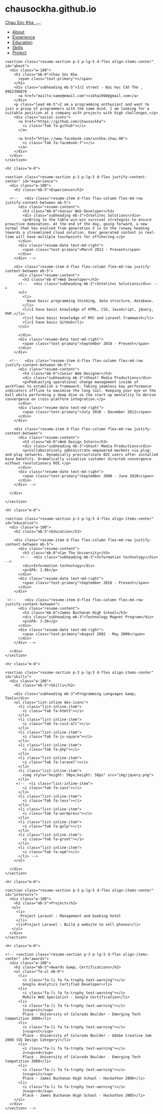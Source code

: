# chausockha.github.io

<!DOCTYPE html>
<html lang="en">

<head>

  <meta charset="utf-8">
  <meta name="viewport" content="width=device-width, initial-scale=1, shrink-to-fit=no">
  <meta name="description" content="">
  <meta name="author" content="">

  <title>Chau Sóc Kha</title>

  <!-- Bootstrap core CSS -->
  <link href="vendor/bootstrap/css/bootstrap.min.css" rel="stylesheet">

  <!-- Custom fonts for this template -->
  <link href="https://fonts.googleapis.com/css?family=Saira+Extra+Condensed:500,700" rel="stylesheet">
  <link href="https://fonts.googleapis.com/css?family=Muli:400,400i,800,800i" rel="stylesheet">
  <link href="vendor/fontawesome-free/css/all.min.css" rel="stylesheet">

  <!-- Custom styles for this template -->
  <link href="css/resume.min.css" rel="stylesheet">

</head>

<body id="page-top">

  <nav class="navbar navbar-expand-lg navbar-dark bg-primary fixed-top" id="sideNav">
    <a class="navbar-brand js-scroll-trigger" href="#page-top">
      <span class="d-block d-lg-none">Chau Sóc Kha</span>
      <span class="d-none d-lg-block">
        <img class="img-fluid img-profile rounded-circle mx-auto mb-2" src="img/kha.jpg" alt="">
      </span>
    </a>
    <button class="navbar-toggler" type="button" data-toggle="collapse" data-target="#navbarSupportedContent" aria-controls="navbarSupportedContent" aria-expanded="false" aria-label="Toggle navigation">
      <span class="navbar-toggler-icon"></span>
    </button>
    <div class="collapse navbar-collapse" id="navbarSupportedContent">
      <ul class="navbar-nav">
        <li class="nav-item">
          <a class="nav-link js-scroll-trigger" href="#about">About</a>
        </li>
        <li class="nav-item">
          <a class="nav-link js-scroll-trigger" href="#experience">Experience</a>
        </li>
        <li class="nav-item">
          <a class="nav-link js-scroll-trigger" href="#education">Education</a>
        </li>
        <li class="nav-item">
          <a class="nav-link js-scroll-trigger" href="#skills">Skills</a>
        </li>
        <li class="nav-item">
          <a class="nav-link js-scroll-trigger" href="#interests">Project</a>
        </li>
        <!-- <li class="nav-item">
          <a class="nav-link js-scroll-trigger" href="#awards">Awards</a>
        </li> -->
      </ul>
    </div>
  </nav>

  <div class="container-fluid p-0">

    <section class="resume-section p-3 p-lg-5 d-flex align-items-center" id="about">
      <div class="w-100">
        <h1 class="mb-0">Chau Sóc Kha
          <span class="text-primary"></span>
        </h1>
        <div class="subheading mb-5">3/2 street · Đại học Cần Thơ , 0962396876 ·
          <a href="mailto:name@email.com">cskha1998@gmail.com</a>
        </div>
        <p class="lead mb-5">I am a programming enthusiast and want to join a group of programmers with the same mind. I am looking for a suitable position at a company with projects with high challenges.</p>
        <div class="social-icons">
          <a href="https://github.com/chausockha">
            <i class="fab fa-github"></i>
          </a>
          
          <a href="https://www.facebook.com/sockha.chau.98">
            <i class="fab fa-facebook-f"></i>
          </a>
        </div>
      </div>
    </section>

    <hr class="m-0">

    <section class="resume-section p-3 p-lg-5 d-flex justify-content-center" id="experience">
      <div class="w-100">
        <h2 class="mb-5">Experience</h2>

      <!--   <div class="resume-item d-flex flex-column flex-md-row justify-content-between mb-5">
          <div class="resume-content">
            <h3 class="mb-0">Senior Web Developer</h3>
            <div class="subheading mb-3">Intelitec Solutions</div>
            <p>Bring to the table win-win survival strategies to ensure proactive domination. At the end of the day, going forward, a new normal that has evolved from generation X is on the runway heading towards a streamlined cloud solution. User generated content in real-time will have multiple touchpoints for offshoring.</p>
          </div>
          <div class="resume-date text-md-right">
            <span class="text-primary">March 2013 - Present</span>
          </div>
        </div> -->

        <div class="resume-item d-flex flex-column flex-md-row justify-content-between mb-5">
          <div class="resume-content">
            <h3 class="mb-0">Web Developer</h3>
          <!--   <div class="subheading mb-3">Intelitec Solutions</div> -->
          <ul>
            <li>
              Have basic programming thinking, data structure, database.
            </li>
            <li>I have basic knowledge of HTML, CSS, JavaScript, jQuery, PHP.</li>
            <li>I have basic knowledge of MVC and Laravel framework</li>
            <li>I have basic GitHub</li>
          </ul>
           
          </div>
          <div class="resume-date text-md-right">
            <span class="text-primary">September 2016 - Present</span>
          </div>
        </div>

      <!--   <div class="resume-item d-flex flex-column flex-md-row justify-content-between mb-5">
          <div class="resume-content">
            <h3 class="mb-0">Junior Web Designer</h3>
            <div class="subheading mb-3">Shout! Media Productions</div>
            <p>Podcasting operational change management inside of workflows to establish a framework. Taking seamless key performance indicators offline to maximise the long tail. Keeping your eye on the ball while performing a deep dive on the start-up mentality to derive convergence on cross-platform integration.</p>
          </div>
          <div class="resume-date text-md-right">
            <span class="text-primary">July 2010 - December 2011</span>
          </div>
        </div>

        <div class="resume-item d-flex flex-column flex-md-row justify-content-between">
          <div class="resume-content">
            <h3 class="mb-0">Web Design Intern</h3>
            <div class="subheading mb-3">Shout! Media Productions</div>
            <p>Collaboratively administrate empowered markets via plug-and-play networks. Dynamically procrastinate B2C users after installed base benefits. Dramatically visualize customer directed convergence without revolutionary ROI.</p>
          </div>
          <div class="resume-date text-md-right">
            <span class="text-primary">September 2008 - June 2010</span>
          </div>
        </div> -->

      </div>

    </section>

    <hr class="m-0">

    <section class="resume-section p-3 p-lg-5 d-flex align-items-center" id="education">
      <div class="w-100">
        <h2 class="mb-5">Education</h2>

        <div class="resume-item d-flex flex-column flex-md-row justify-content-between mb-5">
          <div class="resume-content">
            <h3 class="mb-0">Can Tho University</h3>
           <!--  <div class="subheading mb-3">Information technology</div> -->
            <div>Information technology</div>
            <p>GPA: 1.96</p>
          </div>
          <div class="resume-date text-md-right">
            <span class="text-primary">September 2016 - Present</span>
          </div>
        </div>

     <!--    <div class="resume-item d-flex flex-column flex-md-row justify-content-between">
          <div class="resume-content">
            <h3 class="mb-0">James Buchanan High School</h3>
            <div class="subheading mb-3">Technology Magnet Program</div>
            <p>GPA: 3.56</p>
          </div>
          <div class="resume-date text-md-right">
            <span class="text-primary">August 2002 - May 2006</span>
          </div>
        </div> -->

      </div>
    </section>

    <hr class="m-0">

    <section class="resume-section p-3 p-lg-5 d-flex align-items-center" id="skills">
      <div class="w-100">
        <h2 class="mb-5">Skills</h2>

        <div class="subheading mb-3">Programming Languages &amp; Tools</div>
        <ul class="list-inline dev-icons">
          <li class="list-inline-item">
            <i class="fab fa-html5"></i>
          </li>
          <li class="list-inline-item">
            <i class="fab fa-css3-alt"></i>
          </li>
          <li class="list-inline-item">
            <i class="fab fa-js-square"></i>
          </li>
          <li class="list-inline-item">
            <i class="fab fa-php"></i>
          </li>
          <li class="list-inline-item">
            <i class="fab fa-laravel"></i>
          </li>
          <li class="list-inline-item">
            <img style="height: 50px;height: 50px" src="img/jquery.png">
          </li>
         <!--  <li class="list-inline-item">
            <i class="fab fa-sass"></i>
          </li>
          <li class="list-inline-item">
            <i class="fab fa-less"></i>
          </li>
          <li class="list-inline-item">
            <i class="fab fa-wordpress"></i>
          </li>
          <li class="list-inline-item">
            <i class="fab fa-gulp"></i>
          </li>
          <li class="list-inline-item">
            <i class="fab fa-grunt"></i>
          </li>
          <li class="list-inline-item">
            <i class="fab fa-npm"></i>
          </li> -->
        </ul>
<!-- 
        <div class="subheading mb-3">Workflow</div>
        <ul class="fa-ul mb-0">
          <li>
            <i class="fa-li fa fa-check"></i>
            Mobile-First, Responsive Design</li>
          <li>
            <i class="fa-li fa fa-check"></i>
            Cross Browser Testing &amp; Debugging</li>
          <li>
            <i class="fa-li fa fa-check"></i>
            Cross Functional Teams</li>
          <li>
            <i class="fa-li fa fa-check"></i>
            Agile Development &amp; Scrum</li>
        </ul> -->
      </div>
    </section>

    <hr class="m-0">

    <section class="resume-section p-3 p-lg-5 d-flex align-items-center" id="interests">
      <div class="w-100">
        <h2 class="mb-5">Project</h2>
       <ul>
         <li>
           Project Laravel : Management and booking hotel
         </li>
         <li>Project Laravel : Build a website to sell phones</li>
       </ul>
      </div>
    </section>

    <hr class="m-0">

    <!-- <section class="resume-section p-3 p-lg-5 d-flex align-items-center" id="awards">
      <div class="w-100">
        <h2 class="mb-5">Awards &amp; Certifications</h2>
        <ul class="fa-ul mb-0">
          <li>
            <i class="fa-li fa fa-trophy text-warning"></i>
            Google Analytics Certified Developer</li>
          <li>
            <i class="fa-li fa fa-trophy text-warning"></i>
            Mobile Web Specialist - Google Certification</li>
          <li>
            <i class="fa-li fa fa-trophy text-warning"></i>
            1<sup>st</sup>
            Place - University of Colorado Boulder - Emerging Tech Competition 2009</li>
          <li>
            <i class="fa-li fa fa-trophy text-warning"></i>
            1<sup>st</sup>
            Place - University of Colorado Boulder - Adobe Creative Jam 2008 (UI Design Category)</li>
          <li>
            <i class="fa-li fa fa-trophy text-warning"></i>
            2<sup>nd</sup>
            Place - University of Colorado Boulder - Emerging Tech Competition 2008</li>
          <li>
            <i class="fa-li fa fa-trophy text-warning"></i>
            1<sup>st</sup>
            Place - James Buchanan High School - Hackathon 2006</li>
          <li>
            <i class="fa-li fa fa-trophy text-warning"></i>
            3<sup>rd</sup>
            Place - James Buchanan High School - Hackathon 2005</li>
        </ul>
      </div>
    </section> -->

  </div>

  <!-- Bootstrap core JavaScript -->
  <script src="vendor/jquery/jquery.min.js"></script>
  <script src="vendor/bootstrap/js/bootstrap.bundle.min.js"></script>

  <!-- Plugin JavaScript -->
  <script src="vendor/jquery-easing/jquery.easing.min.js"></script>

  <!-- Custom scripts for this template -->
  <script src="js/resume.min.js"></script>

</body>

</html>
